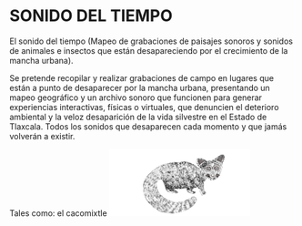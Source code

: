 # SONIDO DEL TIEMPO
El sonido del tiempo (Mapeo de grabaciones de paisajes sonoros y sonidos de animales e insectos que están desapareciendo por el crecimiento de la mancha urbana).

Se pretende recopilar y realizar grabaciones de campo en lugares que están a punto de desaparecer por la mancha urbana, presentando un mapeo geográfico y un archivo sonoro que funcionen para generar experiencias interactivas, físicas o virtuales, que denuncien el deterioro ambiental y la veloz desaparición de la vida silvestre en el Estado de Tlaxcala. Todos los sonidos que desaparecen cada momento y que jamás volverán a existir.

Tales como: el cacomixtle
![Image text](https://github.com/JavGt/SWSDT/blob/main/build/img/leyenda1/cacomix1.png)